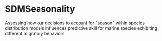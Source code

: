 # SDMSeasonality
Assessing how our decisions to account for "season" within species distribution models influences predictive skill for marine species exhibiting different  migratory behaviors
